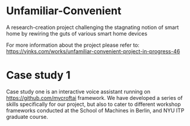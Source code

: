 # Unfamiliar-Convenient
A research-creation project challenging the stagnating notion of smart home by rewiring the guts of various smart home devices

For more information about the project please refer to: https://vjnks.com/works/unfamiliar-convenient-project-in-progress-46

# Case study 1 

Case study one is an interactive voice assistant running on https://github.com/mycroftai framework. We have developed a series of skills specifically for our project, but also to cater to different workshop frameworks conducted at the School of Machines in Berlin, and NYU ITP graduate course. 
